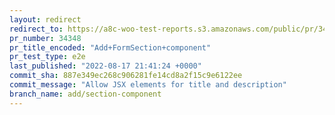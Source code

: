 ```yaml
---
layout: redirect
redirect_to: https://a8c-woo-test-reports.s3.amazonaws.com/public/pr/34348/e2e/index.html
pr_number: 34348
pr_title_encoded: "Add+FormSection+component"
pr_test_type: e2e
last_published: "2022-08-17 21:41:24 +0000"
commit_sha: 887e349ec268c906281fe14cd8a2f15c9e6122ee
commit_message: "Allow JSX elements for title and description"
branch_name: add/section-component
---
```

